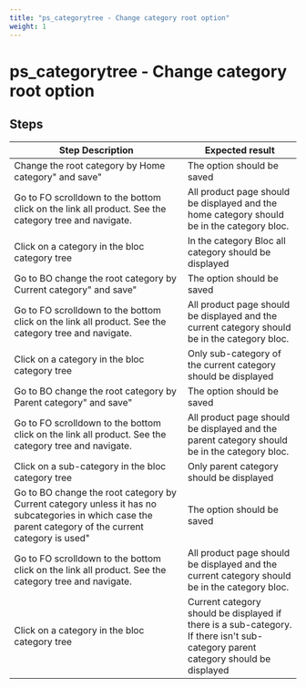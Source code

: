```yaml
---
title: "ps_categorytree - Change category root option"
weight: 1
---
```


# ps_categorytree - Change category root option
## Steps
| Step Description | Expected result |
| ----- | ----- |
| Change the root category by Home category" and save" | The option should be saved |
| Go to FO scrolldown to the bottom click on the link all product. See the category tree and navigate. | All product page should be displayed and the home category should be in the category bloc. |
| Click on a category in the bloc category tree | In the category Bloc all category should be displayed |
| Go to BO change the root category by Current category" and save" | The option should be saved |
| Go to FO scrolldown to the bottom click on the link all product. See the category tree and navigate. | All product page should be displayed and the current category should be in the category bloc. |
| Click on a category in the bloc category tree | Only sub-category of the current category should be displayed |
| Go to BO change the root category by Parent category" and save" | The option should be saved |
| Go to FO scrolldown to the bottom click on the link all product. See the category tree and navigate. | All product page should be displayed and the parent category should be in the category bloc. |
| Click on a sub-category in the bloc category tree | Only parent category should be displayed |
| Go to BO change the root category by Current category unless it has no subcategories in which case the parent category of the current category is used" | The option should be saved |
| Go to FO scrolldown to the bottom click on the link all product. See the category tree and navigate. | All product page should be displayed and the current category should be in the category bloc. |
| Click on a category in the bloc category tree | Current category should be displayed if there is a sub-category.<br>If there isn't sub-category parent category should be displayed |
